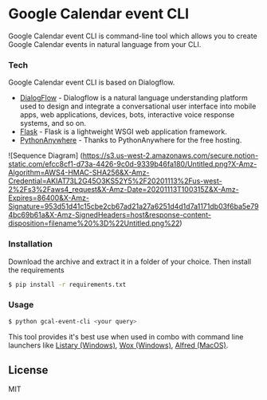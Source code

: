 # Google Calendar event CLI

Google Calendar event CLI is command-line tool which allows you to create Google Calendar events in natural language from your CLI.

### Tech

Google Calendar event CLI is based on Dialogflow.

* [DialogFlow](https://cloud.google.com/dialogflow) - Dialogflow is a natural language understanding platform used to design and integrate a conversational user interface into mobile apps, web applications, devices, bots, interactive voice response systems, and so on.
* [Flask](https://flask.palletsprojects.com/) - Flask is a lightweight WSGI web application framework.
* [PythonAnywhere](https://www.pythonanywhere.com/) - Thanks to PythonAnywhere for the free hosting.

![Sequence Diagram] (https://s3.us-west-2.amazonaws.com/secure.notion-static.com/efcc8cf1-d73a-4426-9c0d-9339b46fa180/Untitled.png?X-Amz-Algorithm=AWS4-HMAC-SHA256&X-Amz-Credential=AKIAT73L2G45O3KS52Y5%2F20201113%2Fus-west-2%2Fs3%2Faws4_request&X-Amz-Date=20201113T100315Z&X-Amz-Expires=86400&X-Amz-Signature=953d51d41c15cbe2cb67ad21a27a6251d4d1d7a1171db03f6ba5e794bc69b61a&X-Amz-SignedHeaders=host&response-content-disposition=filename%20%3D%22Untitled.png%22)

### Installation

Download the archive and extract it in a folder of your choice.
Then install the requirements
```sh
$ pip install -r requirements.txt
```

### Usage

```sh
$ python gcal-event-cli <your query>
```
This tool provides it's best use when used in combo with command line launchers like [Listary (Windows)](https://www.listary.com/), [Wox (Windows)](http://www.wox.one/), [Alfred (MacOS)](https://www.alfredapp.com/).

License
----

MIT
